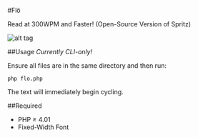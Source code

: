#Flö

Read at 300WPM and Faster! (Open-Source Version of Spritz)

![alt tag](http://i.imgur.com/4UUTTxR.png)


##Usage
*Currently CLI-only!*

Ensure all files are in the same directory and then run:

    php flo.php
    
The text will immediately begin cycling.

##Required
* PHP ≥ 4.01
* Fixed-Width Font
